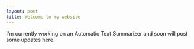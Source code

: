 ```yaml
---
layout: post
title: Welcome to my website
---
```


I'm currently working on an Automatic Text Summarizer and soon will post some updates here.
